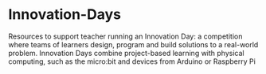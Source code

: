 # Innovation-Days
Resources to support teacher running an Innovation Day: a competition where teams of learners design, program and build solutions to a real-world problem. Innovation Days combine project-based learning with physical computing, such as the micro:bit and devices from Arduino or Raspberry Pi
